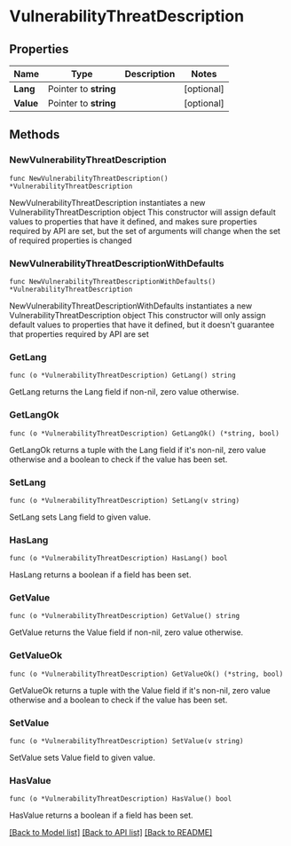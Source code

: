 # VulnerabilityThreatDescription

## Properties

Name | Type | Description | Notes
------------ | ------------- | ------------- | -------------
**Lang** | Pointer to **string** |  | [optional] 
**Value** | Pointer to **string** |  | [optional] 

## Methods

### NewVulnerabilityThreatDescription

`func NewVulnerabilityThreatDescription() *VulnerabilityThreatDescription`

NewVulnerabilityThreatDescription instantiates a new VulnerabilityThreatDescription object
This constructor will assign default values to properties that have it defined,
and makes sure properties required by API are set, but the set of arguments
will change when the set of required properties is changed

### NewVulnerabilityThreatDescriptionWithDefaults

`func NewVulnerabilityThreatDescriptionWithDefaults() *VulnerabilityThreatDescription`

NewVulnerabilityThreatDescriptionWithDefaults instantiates a new VulnerabilityThreatDescription object
This constructor will only assign default values to properties that have it defined,
but it doesn't guarantee that properties required by API are set

### GetLang

`func (o *VulnerabilityThreatDescription) GetLang() string`

GetLang returns the Lang field if non-nil, zero value otherwise.

### GetLangOk

`func (o *VulnerabilityThreatDescription) GetLangOk() (*string, bool)`

GetLangOk returns a tuple with the Lang field if it's non-nil, zero value otherwise
and a boolean to check if the value has been set.

### SetLang

`func (o *VulnerabilityThreatDescription) SetLang(v string)`

SetLang sets Lang field to given value.

### HasLang

`func (o *VulnerabilityThreatDescription) HasLang() bool`

HasLang returns a boolean if a field has been set.

### GetValue

`func (o *VulnerabilityThreatDescription) GetValue() string`

GetValue returns the Value field if non-nil, zero value otherwise.

### GetValueOk

`func (o *VulnerabilityThreatDescription) GetValueOk() (*string, bool)`

GetValueOk returns a tuple with the Value field if it's non-nil, zero value otherwise
and a boolean to check if the value has been set.

### SetValue

`func (o *VulnerabilityThreatDescription) SetValue(v string)`

SetValue sets Value field to given value.

### HasValue

`func (o *VulnerabilityThreatDescription) HasValue() bool`

HasValue returns a boolean if a field has been set.


[[Back to Model list]](../README.md#documentation-for-models) [[Back to API list]](../README.md#documentation-for-api-endpoints) [[Back to README]](../README.md)


